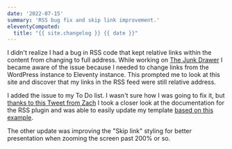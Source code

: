 ```yaml
---
date: '2022-07-15'
summary: 'RSS bug fix and skip link improvement.'
eleventyComputed:
  title: "{{ site.changelog }} {{ date }}"
---
```


I didn't realize I had a bug in RSS code that kept relative links within the content from changing to full address. While working on [The Junk Drawer](https://danabyerly-junkdrawer.website) I became aware of the issue because I needed to change links from the WordPress instance to Eleventy instance. This prompted me to look at this site and discover that my links in the RSS feed were still relative address.

I added the issue to my To Do list. I wasn't sure how I was going to fix it, but [thanks to this Tweet from Zach](https://twitter.com/zachleat/status/1548023832715309059) I took a closer look at the documentation for the RSS plugin and was able to easily update my template [based on this example](https://www.11ty.dev/docs/plugins/rss/#sample-feed-templates).

The other update was improving the "Skip link" styling for better presentation when zooming the screen past 200% or so.
